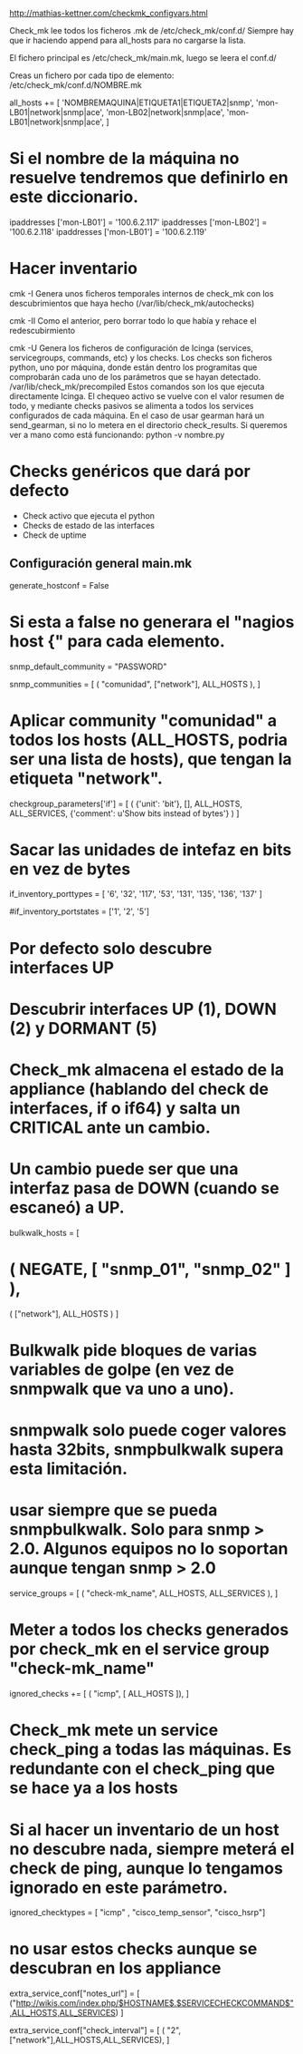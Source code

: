 http://mathias-kettner.com/checkmk_configvars.html

Check_mk lee todos los ficheros .mk de /etc/check_mk/conf.d/
Siempre hay que ir haciendo append para all_hosts para no cargarse la lista.

El fichero principal es /etc/check_mk/main.mk, luego se leera el conf.d/

Creas un fichero por cada tipo de elemento:
/etc/check_mk/conf.d/NOMBRE.mk

all_hosts += [
                'NOMBREMAQUINA|ETIQUETA1|ETIQUETA2|snmp',
                'mon-LB01|network|snmp|ace',
                'mon-LB02|network|snmp|ace',
                'mon-LB01|network|snmp|ace',
]

# Si el nombre de la máquina no resuelve tendremos que definirlo en este diccionario.
ipaddresses ['mon-LB01'] = '100.6.2.117'
ipaddresses ['mon-LB02'] = '100.6.2.118'
ipaddresses ['mon-LB01'] = '100.6.2.119'


# Hacer inventario
cmk -I
Genera unos ficheros temporales internos de check_mk con los descubrimientos que haya hecho (/var/lib/check_mk/autochecks)

cmk -II
Como el anterior, pero borrar todo lo que había y rehace el redescubirmiento

cmk -U
Genera los ficheros de configuración de Icinga (services, servicegroups, commands, etc) y los checks.
Los checks son ficheros python, uno por máquina, donde están dentro los programitas que comprobarán cada uno de los parámetros que se hayan detectado.
/var/lib/check_mk/precompiled
Estos comandos son los que ejecuta directamente Icinga. El chequeo activo se vuelve con el valor resumen de todo, y mediante checks pasivos se alimenta a todos los services configurados de cada máquina.
En el caso de usar gearman hará un send_gearman, si no lo metera en el directorio check_results.
Si queremos ver a mano como está funcionando:
python -v nombre.py


# Checks genéricos que dará por defecto
- Check activo que ejecuta el python
- Checks de estado de las interfaces
- Check de uptime


## Configuración general main.mk ##

generate_hostconf = False
# Si esta a false no generara el "nagios host {" para cada elemento.

snmp_default_community = "PASSWORD"

snmp_communities = [
        ( "comunidad", ["network"], ALL_HOSTS ),
]
# Aplicar community "comunidad" a todos los hosts (ALL_HOSTS, podria ser una lista de hosts), que tengan la etiqueta "network".

checkgroup_parameters['if'] = [
  ( {'unit': 'bit'}, [], ALL_HOSTS, ALL_SERVICES, {'comment': u'Show bits instead of bytes'} )
]
# Sacar las unidades de intefaz en bits en vez de bytes

if_inventory_porttypes = [ '6',  '32', '117', '53', '131', '135', '136', '137' ]

#if_inventory_portstates = ['1', '2', '5']
# Por defecto solo descubre interfaces UP
# Descubrir interfaces UP (1), DOWN (2) y DORMANT (5)
# Check_mk almacena el estado de la appliance (hablando del check de interfaces, if o if64) y salta un CRITICAL ante un cambio.
# Un cambio puede ser que una interfaz pasa de DOWN (cuando se escaneó) a UP.

bulkwalk_hosts = [
#  ( NEGATE, [ "snmp_01", "snmp_02" ] ),
  ( ["network"], ALL_HOSTS )
]
# Bulkwalk pide bloques de varias variables de golpe (en vez de snmpwalk que va uno a uno).
# snmpwalk solo puede coger valores hasta 32bits, snmpbulkwalk supera esta limitación.
# usar siempre que se pueda snmpbulkwalk. Solo para snmp > 2.0. Algunos equipos no lo soportan aunque tengan snmp > 2.0

service_groups = [
  ( "check-mk_name", ALL_HOSTS, ALL_SERVICES ),
]
# Meter a todos los checks generados por check_mk en el service group "check-mk_name"

ignored_checks += [
  ( "icmp", [ ALL_HOSTS ]),
]
# Check_mk mete un service check_ping a todas las máquinas. Es redundante con el check_ping que se hace ya a los hosts
# Si al hacer un inventario de un host no descubre nada, siempre meterá el check de ping, aunque lo tengamos ignorado en este parámetro.

ignored_checktypes = [ "icmp" , "cisco_temp_sensor", "cisco_hsrp"]
# no usar estos checks aunque se descubran en los appliance

extra_service_conf["notes_url"] = [
   ("http://wikis.com/index.php/$HOSTNAME$.$SERVICECHECKCOMMAND$",ALL_HOSTS,ALL_SERVICES)
]

extra_service_conf["check_interval"] = [
   ( "2",["network"],ALL_HOSTS,ALL_SERVICES),
]

